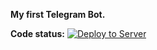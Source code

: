 __My first Telegram Bot.__


__Code status:__
[![Deploy to Server](https://github.com/zas-post/my_bot/actions/workflows/deploy.yml/badge.svg?branch=main)](https://github.com/zas-post/my_bot/actions/workflows/deploy.yml)
